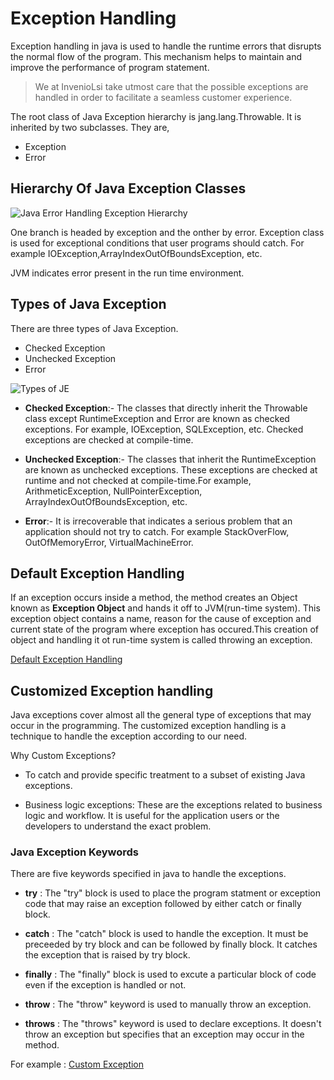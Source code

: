 # Exception Handling

Exception handling in java is used to handle the runtime errors that disrupts the normal flow of the program. This mechanism helps to maintain and improve the performance of program statement.

> We at InvenioLsi take utmost care that the possible exceptions are handled in order to facilitate a seamless customer experience.

The root class of Java Exception hierarchy is jang.lang.Throwable. It is inherited by two subclasses. They are,
* Exception
* Error

## Hierarchy Of Java Exception Classes

![Java Error Handling Exception Hierarchy](https://lh3.googleusercontent.com/proxy/-cWUpJd2__37heAZgYr02jL-SMU0zd2TiPBdb47td4CAHXp0CxayJ277wIjsAu99qeWeilUHJnW8_q4ZGDoPOQ5AUrSXy5RNFR49shbyAqLyLPjRAGbhZGKVCR4x62tSY2IIHlyen8Tmnb0)

One branch is headed by exception and the onther by error. Exception class is used for exceptional conditions that user programs should catch. For example IOException,ArrayIndexOutOfBoundsException, etc.

JVM indicates error present in the run time environment. 

## Types of Java Exception
There are three types of Java Exception.
* Checked Exception
* Unchecked Exception
* Error

![Types of JE](https://static.javatpoint.com/core/images/types-of-exception-handling.png)

* **Checked Exception**:- The classes that directly inherit the Throwable class except RuntimeException and Error are known as checked exceptions. For example, IOException, SQLException, etc. Checked exceptions are checked at compile-time.

* **Unchecked Exception**:- The classes that inherit the RuntimeException are known as unchecked exceptions. These exceptions are checked at runtime and not checked at compile-time.For example, ArithmeticException, NullPointerException, ArrayIndexOutOfBoundsException, etc. 

* **Error**:- It is irrecoverable that indicates a serious problem that an application should not try to catch. For example StackOverFlow, OutOfMemoryError, VirtualMachineError.

## Default Exception Handling
If an exception occurs inside a method, the method creates an Object known as **Exception Object** and hands it off to JVM(run-time system). This exception object contains a name, reason for the cause of exception and current state of the program where exception has occured.This creation of object and handling it ot run-time system is called throwing an exception.

[Default Exception Handling](https://www.geeksforgeeks.org/exceptions-in-java/)

## Customized Exception handling

 Java exceptions cover almost all the general type of exceptions that may occur in the programming.
 The customized exception handling is a technique to handle the exception according to our need. 

 Why Custom Exceptions?
 - To catch and provide specific treatment to a subset of existing Java exceptions.

- Business logic exceptions: These are the exceptions related to business logic and workflow. 
  It is useful for the application users or the  developers to understand the exact problem.

### Java Exception Keywords
There are five keywords specified in java to handle the exceptions.
- **try** : The "try" block is used to place the program statment or exception code that may raise an exception followed by either catch or finally block.

- **catch** : The "catch" block is used to handle the exception. It must be preceeded by try block and can be followed by finally block. It catches the exception that is raised by try block.

- **finally** :  The "finally" block is used to excute a particular block of code even if the exception is handled or not.

- **throw** : The "throw" keyword is used to manually throw an exception.

- **throws** : The "throws" keyword is used to declare exceptions. It doesn't throw an exception but specifies that an exception may occur in the method.

For example : [Custom Exception](https://www.w3schools.com/java/java_try_catch.asp)
